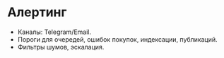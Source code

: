 # Алертинг

- Каналы: Telegram/Email.
- Пороги для очередей, ошибок покупок, индексации, публикаций.
- Фильтры шумов, эскалация.

